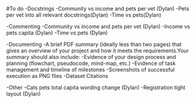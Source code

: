 #To do
-Docstrings
    -Community vs income and pets per vet (Dylan)
    -Pets per vet into all relevant docstrings(Dylan)
    -Time vs pets(Dylan)

-Commenting
    -Community vs income and pets per vet (Dylan)
    -Income vs pets capita (Dylan)
    -Time vs pets (Dylan)

-Documenting
    -A brief PDF summary (ideally less than two pages) that gives an overview of your project 
and how it meets the requirements.Your summary should also include: 
    -Evidence of your design process and planning (flowchart, pseudocode, mind-map, etc.) 
    -Evidence of task management and timeline of milestones 
    -Screenshots of successful execution as PNG files 
    -Dataset Citations


-Other
    -Cats pets total capita wording change (Dylan)
    -Registration tight layout (Dylan)